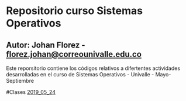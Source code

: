 # Repositorio curso Sistemas Operativos
## Autor: Johan Florez - florez.johan@correounivalle.edu.co

Este reporsitorio contiene los códigos relativos a difertentes actividades 
desarrolladas en el curso de Sistemas Operativos - Univalle - Mayo-Septiembre
 
#Clases
[2019_05_24](2019_05_24)
